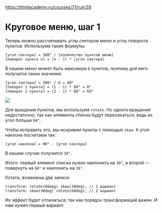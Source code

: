 https://htmlacademy.ru/courses/71/run/28
# Круговое меню, шаг 1

Теперь можно раcсчитывать углы секторов меню и углы поворота пунктов. Используем такие формулы:

```
[угол сектора] = 360° / [количество пунктов меню]
[поворот пункта n] = (n - 1) * [угол сектора]
```

В нашем меню может быть максимум  `6`  пунктов, поэтому для него получатся такие значения:

```
[угол сектора] = 360° / 6 = 60°
[поворот 1 пункта] = (1 - 1) * 60° = 0°
[поворот 2 пункта] = (2 - 1) * 60° = 60°
```

![](https://htmlacademy.ru/assets/courses/71/theory/cross-items.png)

Для вращения пунктов, мы используем  `rotate`. Но одного вращения недостаточно, так как элементы списка будут пересекаться, ведь их угол больше  `60°`.

Чтобы исправить это, мы искривим пункты с помощью  `skew`. А угол наклона посчитаем так:

```
[угол наклона] = 90° - [угол сектора]
```

В нашем случае получится  `30°`.

Итого: первый элемент списка нужно наклонить на `30°`, а второй — повернуть на `60°`  и наклонить на `30°`.

Кстати, возможны две записи:

```
transform: rotate(60deg) skew(30deg); // 1 вариант
transform: skew(30deg) rotate(60deg); // 2 вариант
```

Их эффект будет отличаться, так как порядок трансформаций важен. И нам нужен первый вариант.